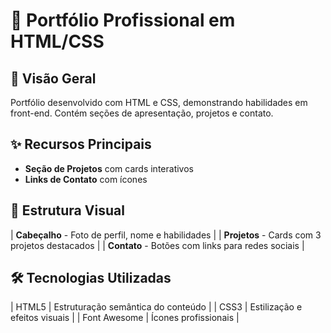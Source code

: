 # 🚀 Portfólio Profissional em HTML/CSS


## 📌 Visão Geral
Portfólio desenvolvido com HTML e CSS, demonstrando habilidades em front-end. Contém seções de apresentação, projetos e contato.

## ✨ Recursos Principais
- **Seção de Projetos** com cards interativos
- **Links de Contato** com ícones

## 🎨 Estrutura Visual
| **Cabeçalho** - Foto de perfil, nome e habilidades |
| **Projetos** - Cards com 3 projetos destacados |
| **Contato** - Botões com links para redes sociais |

## 🛠 Tecnologias Utilizadas

| HTML5 | Estruturação semântica do conteúdo |
| CSS3 | Estilização e efeitos visuais |
| Font Awesome | Ícones profissionais |